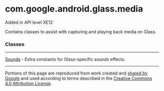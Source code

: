 # com.google.android.glass.media

Added in API level XE12

Contains classes to assist with capturing and playing back media on Glass.

### Classes

---

[Sounds](Sounds.md) - Extra constants for Glass-specific sounds effects.

---

Portions of this page are reproduced from work created and [shared by Google](https://developers.google.com/readme/policies) and used according to terms described in the [Creative Commons 4.0 Attribution License](https://creativecommons.org/licenses/by/4.0/).

